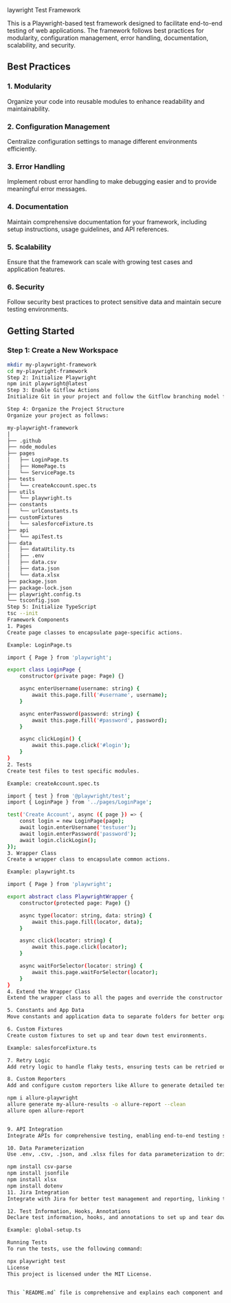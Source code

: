 laywright Test Framework

This is a Playwright-based test framework designed to facilitate end-to-end testing of web applications. The framework follows best practices for modularity, configuration management, error handling, documentation, scalability, and security.

## Best Practices

### 1. Modularity
Organize your code into reusable modules to enhance readability and maintainability.

### 2. Configuration Management
Centralize configuration settings to manage different environments efficiently.

### 3. Error Handling
Implement robust error handling to make debugging easier and to provide meaningful error messages.

### 4. Documentation
Maintain comprehensive documentation for your framework, including setup instructions, usage guidelines, and API references.

### 5. Scalability
Ensure that the framework can scale with growing test cases and application features.

### 6. Security
Follow security best practices to protect sensitive data and maintain secure testing environments.

## Getting Started

### Step 1: Create a New Workspace

```sh
mkdir my-playwright-framework
cd my-playwright-framework
Step 2: Initialize Playwright
npm init playwright@latest
Step 3: Enable Gitflow Actions
Initialize Git in your project and follow the Gitflow branching model for version control.

Step 4: Organize the Project Structure
Organize your project as follows:

my-playwright-framework
│
├── .github
├── node_modules
├── pages
│   ├── LoginPage.ts
│   ├── HomePage.ts
│   └── ServicePage.ts
├── tests
│   └── createAccount.spec.ts
├── utils
│   └── playwright.ts
├── constants
│   └── urlConstants.ts
├── customFixtures
│   └── salesforceFixture.ts
├── api
│   └── apiTest.ts
├── data
│   ├── dataUtility.ts
│   ├── .env
│   ├── data.csv
│   ├── data.json
│   └── data.xlsx
├── package.json
├── package-lock.json
├── playwright.config.ts
└── tsconfig.json
Step 5: Initialize TypeScript
tsc --init
Framework Components
1. Pages
Create page classes to encapsulate page-specific actions.

Example: LoginPage.ts

import { Page } from 'playwright';

export class LoginPage {
    constructor(private page: Page) {}

    async enterUsername(username: string) {
        await this.page.fill('#username', username);
    }

    async enterPassword(password: string) {
        await this.page.fill('#password', password);
    }

    async clickLogin() {
        await this.page.click('#login');
    }
}
2. Tests
Create test files to test specific modules.

Example: createAccount.spec.ts

import { test } from '@playwright/test';
import { LoginPage } from '../pages/LoginPage';

test('Create Account', async ({ page }) => {
    const login = new LoginPage(page);
    await login.enterUsername('testuser');
    await login.enterPassword('password');
    await login.clickLogin();
});
3. Wrapper Class
Create a wrapper class to encapsulate common actions.

Example: playwright.ts

import { Page } from 'playwright';

export abstract class PlaywrightWrapper {
    constructor(protected page: Page) {}

    async type(locator: string, data: string) {
        await this.page.fill(locator, data);
    }

    async click(locator: string) {
        await this.page.click(locator);
    }

    async waitForSelector(locator: string) {
        await this.page.waitForSelector(locator);
    }
}
4. Extend the Wrapper Class
Extend the wrapper class to all the pages and override the constructor using the super keyword. Design actions on the page using wrapper methods.

5. Constants and App Data
Move constants and application data to separate folders for better organization.

6. Custom Fixtures
Create custom fixtures to set up and tear down test environments.

Example: salesforceFixture.ts

7. Retry Logic
Add retry logic to handle flaky tests, ensuring tests can be retried on failure.

8. Custom Reporters
Add and configure custom reporters like Allure to generate detailed test reports.

npm i allure-playwright
allure generate my-allure-results -o allure-report --clean
allure open allure-report


9. API Integration
Integrate APIs for comprehensive testing, enabling end-to-end testing scenarios that include API interactions.

10. Data Parameterization
Use .env, .csv, .json, and .xlsx files for data parameterization to drive tests with various data sets.

npm install csv-parse 
npm install jsonfile 
npm install xlsx 
npm install dotenv
11. Jira Integration
Integrate with Jira for better test management and reporting, linking test cases to Jira issues.

12. Test Information, Hooks, Annotations
Declare test information, hooks, and annotations to set up and tear down test environments efficiently. Prefer global setup configurations.

Example: global-setup.ts

Running Tests
To run the tests, use the following command:

npx playwright test
License
This project is licensed under the MIT License.


This `README.md` file is comprehensive and explains each component and step in your Playwright framework. Adjust and expand the content as necessary to fit the specifics of your project.
